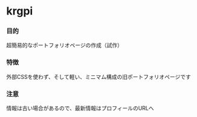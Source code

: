 # krgpi

### 目的
超簡易的なポートフォリオページの作成（試作）

### 特徴
外部CSSを使わず、そして軽い、ミニマム構成の旧ポートフォリオページです

### 注意
情報は古い場合があるので、最新情報はプロフィールのURLへ
